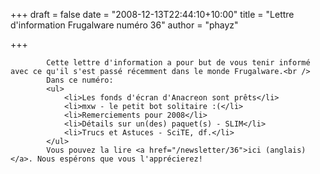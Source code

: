 
+++
draft = false
date = "2008-12-13T22:44:10+10:00"
title = "Lettre d'information Frugalware numéro 36"
author = "phayz"

+++

            Cette lettre d'information a pour but de vous tenir informé avec ce qu'il s'est passé récemment dans le monde Frugalware.<br />
            Dans ce numéro:
            <ul>
                <li>Les fonds d'écran d'Anacreon sont prêts</li>
                <li>mxw - le petit bot solitaire :(</li>
                <li>Remerciements pour 2008</li>
                <li>Détails sur un(des) paquet(s) - SLIM</li>
                <li>Trucs et Astuces - SciTE, df.</li>
            </ul>
            Vous pouvez la lire <a href="/newsletter/36">ici (anglais)</a>. Nous espérons que vous l'apprécierez!
            
        